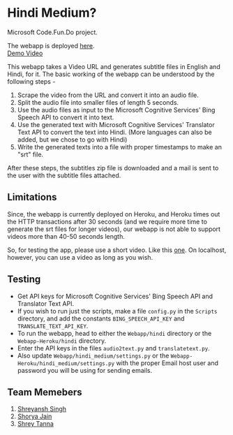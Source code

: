 # Hindi Medium?

Microsoft Code.Fun.Do project.

The webapp is deployed [here](https://hindi-medium.herokuapp.com/).   
[Demo Video](https://youtu.be/c7Ub7QXtQVs)

This webapp takes a Video URL and generates subtitle files in English and Hindi, for it. The basic working of the webapp can be understood by the following steps - 

1. Scrape the video from the URL and convert it into an audio file.
2. Split the audio file into smaller files of length 5 seconds.
3. Use the audio files as input to the Microsoft Cognitive Services' Bing Speech API to convert it into text.
4. Use the generated text with Microsoft Cognitive Services' Translator Text API to convert the text into Hindi. (More languages can also be added, but we chose to go with Hindi)
5. Write the generated texts into a file with proper timestamps to make an "srt" file.

After these steps, the subtitles zip file is downloaded and a mail is sent to the user with the subtitle files attached.

## Limitations

Since, the webapp is currently deployed on Heroku, and Heroku times out the HTTP transactions after 30 seconds (and we require more time to generate the srt files for longer videos), our webapp is not able to support videos more than 40-50 seconds length.

So, for testing the app, please use a short video. Like this [one](https://www.youtube.com/watch?v=jlmyJLnIOYw). On localhost, however, you can use a video as long as you wish.

## Testing

* Get API keys for Microsoft Cognitive Services' Bing Speech API and Translator Text API.
* If you wish to run just the scripts, make a file `config.py` in the `Scripts` directory, and add the constants `BING_SPEECH_API_KEY` and `TRANSLATE_TEXT_API_KEY`.
* To run the webapp, head to either the `Webapp/hindi` directory or the `Webapp-Heroku/hindi` directory.
* Enter the API keys in the files `audio2text.py` and `translatetext.py`.
* Also update `Webapp/hindi_medium/settings.py` or the `Webapp-Heroku/hindi_medium/settings.py` with the proper Email host user and password you will be using for sending emails.

## Team Memebers

1. [Shreyansh Singh](https://github.com/shreyansh26)
2. [Shorya Jain](https://github.com/SJ255)
3. [Shrey Tanna](https://github.com/Shrey97)
